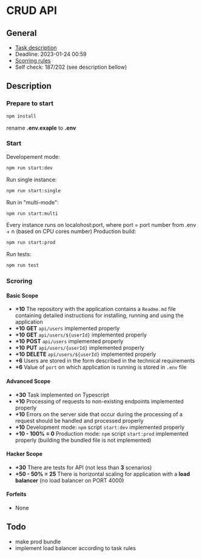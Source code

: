 # CRUD API

## General

- [Task description](https://github.com/AlreadyBored/nodejs-assignments/blob/main/assignments/crud-api/assignment.md)
- Deadline: 2023-01-24 00:59
- [Scorring rules](https://github.com/AlreadyBored/nodejs-assignments/blob/main/assignments/crud-api/score.md)
- Self check: 187/202 (see description bellow)

## Description

### Prepare to start
```bash
npm install
```
rename **.env.exaple** to **.env**

### Start
Developement mode:
```bash
npm run start:dev
```
Run single instance:
```bash
npm run start:single
```
Run in "multi-mode":
```bash
npm run start:multi
```
Every instance runs on localohost:port, where port = port number from .env + n (based on CPU cores number) 
Production build:
```bash
npm run start:prod
```
Run tests:
```bash
npm run test
```
### Scroring

#### Basic Scope

- **+10** The repository with the application contains a `Readme.md` file containing detailed instructions for installing, running and using the application
- **+10** **GET** `api/users` implemented properly
- **+10** **GET** `api/users/${userId}` implemented properly
- **+10** **POST** `api/users` implemented properly
- **+10** **PUT** `api/users/{userId}` implemented properly
- **+10** **DELETE** `api/users/${userId}` implemented properly
- **+6** Users are stored in the form described in the technical requirements
- **+6** Value of `port` on which application is running is stored in `.env` file

#### Advanced Scope
- **+30** Task implemented on Typescript
- **+10** Processing of requests to non-existing endpoints implemented properly
- **+10** Errors on the server side that occur during the processing of a request should be handled and processed properly
- **+10** Development mode: `npm` script `start:dev` implemented properly
- **+10 - 100% = 0** Production mode: `npm` script `start:prod` implemented properly (building the bundled file is not implemented)

#### Hacker Scope
- **+30** There are tests for API (not less than **3** scenarios)
- **+50 - 50% = 25** There is horizontal scaling for application with a **load balancer** (no load balancer on PORT 4000)

#### Forfeits
- None

## Todo
- make prod bundle
- implement load balancer according to task rules